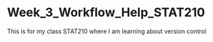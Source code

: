 # Week_3_Workflow_Help_STAT210
This is for my class STAT210 where I am learning about version control
